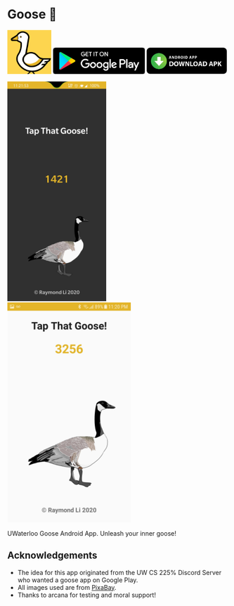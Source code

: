 # Goose :iphone:

<img src="images/icon_gplay.png" alt="App icon" title="App icon" height="100"> [<img src="images/gplay.png" alt="Download from Google Play" title="Download from Google Play" height="60">](https://play.google.com/store/apps/details?id=li.raymond.goose) [<img src="images/download.png" alt="Download APK" title="Download APK" height="60">](https://github.com/Raymo111/Goose/releases/latest/download/Goose.apk)

<img src="images/dark.jpg" alt="Dark mode" title="Dark mode" height="500"> <img src="images/light.jpg" alt="Light mode" title="Light mode" height="500">

UWaterloo Goose Android App. Unleash your inner goose!

## Acknowledgements
- The idea for this app originated from the UW CS 225% Discord Server who wanted a goose app on Google Play.
- All images used are from [PixaBay](https://pixabay.com).
- Thanks to arcana for testing and moral support!
